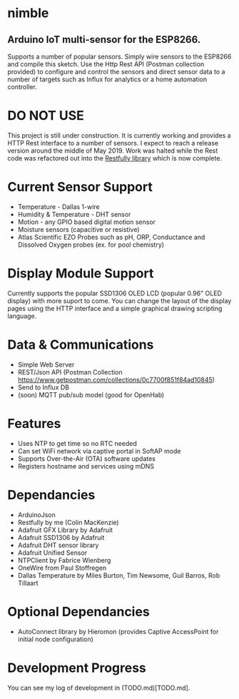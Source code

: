 # nimble
## Arduino IoT multi-sensor for the ESP8266. 
Supports a number of popular sensors. Simply wire sensors to the ESP8266 and compile this sketch. Use the Http Rest API (Postman collection provided) to configure and control the sensors and direct sensor data to a number of targets such as Influx for analytics or a home automation controller.

# DO NOT USE
This project is still under construction. It is currently working and provides a HTTP Rest interface to a number of sensors. I expect to reach a release version around the middle of May 2019. Work was halted while the Rest code was refactored out into the [Restfully library](https://github.com/flyingeinstein/Restfully) which is now complete.

# Current Sensor Support
* Temperature - Dallas 1-wire
* Humidity & Temperature - DHT sensor
* Motion - any GPIO based digital motion sensor
* Moisture sensors (capacitive or resistive)
* Atlas Scientific EZO Probes such as pH, ORP, Conductance and Dissolved Oxygen probes (ex. for pool chemistry)

# Display Module Support
Currently supports the popular SSD1306 OLED LCD (popular 0.96" OLED display) with more suport to come. You can change the layout of the display pages using the HTTP interface and a simple graphical drawing scripting language.

# Data & Communications
* Simple Web Server
* REST/Json API   (Postman Collection   https://www.getpostman.com/collections/0c7700f851f84ad10845)
* Send to Influx DB
* (soon) MQTT pub/sub model (good for OpenHab)

# Features
* Uses NTP to get time so no RTC needed
* Can set WiFi network via captive portal in SoftAP mode
* Supports Over-the-Air (OTA) software updates
* Registers hostname and services using mDNS

# Dependancies
* ArduinoJson
* Restfully by me (Colin MacKenzie)
* Adafruit GFX Library by Adafruit 
* Adafruit SSD1306 by Adafruit
* Adafruit DHT sensor library
* Adafruit Unified Sensor
* NTPClient by Fabrice Wienberg
* OneWire from Paul Stoffregen
* Dallas Temperature by Miles Burton, Tim Newsome, Guil Barros, Rob Tillaart

# Optional Dependancies
* AutoConnect library by Hieromon (provides Captive AccessPoint for initial node configuration)

# Development Progress
You can see my log of development in (TODO.md)[TODO.md].
